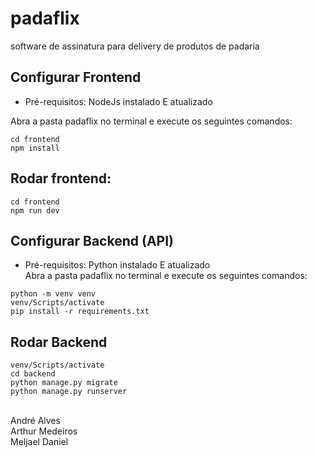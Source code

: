 # padaflix
software de assinatura para delivery de produtos de padaria

## Configurar Frontend  <br>
- Pré-requisitos: NodeJs instalado E atualizado  <br>

Abra a pasta padaflix no terminal e execute os seguintes comandos: <br>
```
cd frontend 
npm install
```

## Rodar frontend:  <br>
```
cd frontend 
npm run dev 
```
## Configurar Backend (API) <br>
- Pré-requisitos: Python instalado E atualizado <br>
Abra a pasta padaflix no terminal e execute os seguintes comandos:
```
python -m venv venv 
venv/Scripts/activate
pip install -r requirements.txt
```
## Rodar Backend
```
venv/Scripts/activate
cd backend
python manage.py migrate
python manage.py runserver
```



<br> André Alves
<br> Arthur Medeiros
<br> Meljael Daniel
